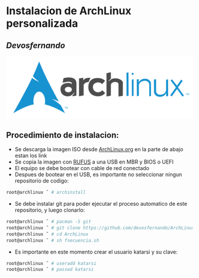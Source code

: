 # Instalacion de ArchLinux personalizada
## _Devosfernando_

[![N|Solid](https://raw.githubusercontent.com/devosfernando/ArchLinux/main/Archlinux.png?token=GHSAT0AAAAAACELDPBE5F37R4EWNRA4SF3MZE5RYMQ)](https://nodesource.com/products/nsolid)

## Procedimiento de instalacion:

- Se descarga la imagen ISO desde [ArchLinux.org] en la parte de abajo estan los link
- Se copia la imagen con [RUFUS] a una USB en MBR y BIOS o UEFI
- El equipo se debe bootear con cable de red conectado
- Despues de bootear en el USB, es importante no seleccionar ningun repositorio de codigo:
```sh
root@archlinux ˜ # archinstall
```
- Se debe instalar git para poder ejecutar el proceso automatico de este repositorio, y luego clonarlo:
```sh
root@archlinux ˜ # pacman -S git
root@archlinux ˜ # git clone https://github.com/devosfernando/ArchLinux.git
root@archlinux ˜ # cd ArchLinux
root@archlinux ˜ # sh fsecuencia.sh
```
- Es importante en este momento crear el usuario katarsi y su clave:
```sh
root@archlinux ˜ # useradd katarsi
root@archlinux ˜ # passwd katarsi
```

   
   [ArchLinux.org]: <https://archlinux.org/download/>
   [RUFUS]: <https://rufus.ie/es/>
